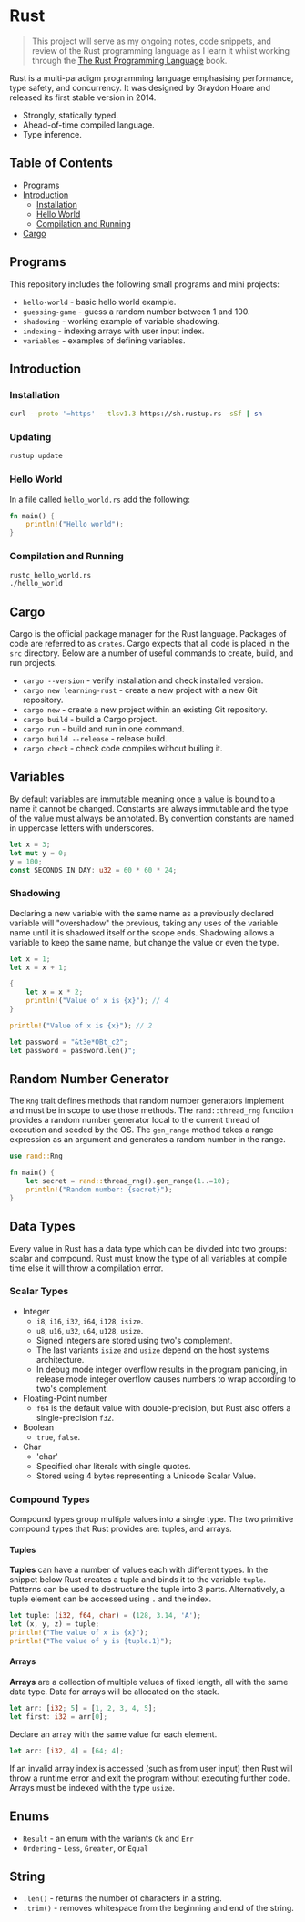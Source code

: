 # Rust
> This project will serve as my ongoing notes, code snippets, and review of the Rust programming language as I learn it whilst working through the [The Rust Programming Language](https://doc.rust-lang.org/book/) book. 

Rust is a multi-paradigm programming language emphasising performance, type safety, and concurrency. It was designed by Graydon Hoare and released its first stable version in 2014.
- Strongly, statically typed.
- Ahead-of-time compiled language.
- Type inference.

## Table of Contents
- [Programs](#programs)
- [Introduction](#introduction)
  - [Installation](#installation)
  - [Hello World](#hello-world)
  - [Compilation and Running](#compilation-and-running)
- [Cargo](#cargo)

## Programs
This repository includes the following small programs and mini projects:
- `hello-world` - basic hello world example.
- `guessing-game` - guess a random number between 1 and 100.
- `shadowing` - working example of variable shadowing.
- `indexing` - indexing arrays with user input index.
- `variables` - examples of defining variables.

## Introduction

### Installation
```sh
curl --proto '=https' --tlsv1.3 https://sh.rustup.rs -sSf | sh
```

### Updating
```sh
rustup update
```

### Hello World
In a file called `hello_world.rs` add the following:
```rust
fn main() {
    println!("Hello world");
}
```

### Compilation and Running
```sh
rustc hello_world.rs
./hello_world
```

## Cargo
Cargo is the official package manager for the Rust language. Packages of code are referred to as `crates`. Cargo expects that all code is placed in the `src` directory. Below are a number of useful commands to create, build, and run projects.

- `cargo --version` - verify installation and check installed version.
- `cargo new learning-rust` - create a new project with a new Git repository.
- `cargo new` - create a new project within an existing Git repository.
- `cargo build` - build a Cargo project.
- `cargo run` - build and run in one command.
- `cargo build --release` - release build.
- `cargo check` - check code compiles without builing it.

## Variables
By default variables are immutable meaning once a value is bound to a name it cannot be changed. Constants are always immutable and the type of the value must always be annotated. By convention constants are named in uppercase letters with underscores.
```rust
let x = 3;
let mut y = 0;
y = 100;
const SECONDS_IN_DAY: u32 = 60 * 60 * 24;
```

### Shadowing
Declaring a new variable with the same name as a previously declared variable will "overshadow" the previous, taking any uses of the variable name until it is shadowed itself or the scope ends. Shadowing allows a variable to keep the same name, but change the value or even the type.
```rust
let x = 1;
let x = x + 1;

{
    let x = x * 2;
    println!("Value of x is {x}"); // 4
}

println!("Value of x is {x}"); // 2
```
```rust
let password = "&t3e*OBt_c2";
let password = password.len()";
```

## Random Number Generator
The `Rng` trait defines methods that random number generators implement and must be in scope to use those methods. The `rand::thread_rng` function provides a random number generator local to the current thread of execution and seeded by the OS. The `gen_range` method takes a range expression as an argument and generates a random number in the range.

```rust
use rand::Rng

fn main() {
    let secret = rand::thread_rng().gen_range(1..=10);
    println!("Random number: {secret}");
}
```

## Data Types
Every value in Rust has a data type which can be divided into two groups: scalar and compound. Rust must know the type of all variables at compile time else it will throw a compilation error.

### Scalar Types
- Integer
  - `i8`, `i16`, `i32`, `i64`, `i128`, `isize`.
  - `u8`, `u16`, `u32`, `u64`, `u128`, `usize`.
  - Signed integers are stored using two's complement.
  - The last variants `isize` and `usize` depend on the host systems architecture.
  - In debug mode integer overflow results in the program panicing, in release mode integer overflow causes numbers to wrap according to two's complement.
- Floating-Point number
  - `f64` is the default value with double-precision, but Rust also offers a single-precision `f32`.
- Boolean
  - `true`, `false`.
- Char
  - 'char'
  - Specified char literals with single quotes.
  - Stored using 4 bytes representing a Unicode Scalar Value.

### Compound Types
Compound types group multiple values into a single type. The two primitive compound types that Rust provides are: tuples, and arrays.

#### Tuples
**Tuples** can have a number of values each with different types. In the snippet below Rust creates a tuple and binds it to the variable `tuple`. Patterns can be used to destructure the tuple into 3 parts. Alternatively, a tuple element can be accessed using `.` and the index.
```rust
let tuple: (i32, f64, char) = (128, 3.14, 'A');
let (x, y, z) = tuple;
println!("The value of x is {x}");
println!("The value of y is {tuple.1}");
```

#### Arrays
**Arrays** are a collection of multiple values of fixed length, all with the same data type. Data for arrays will be allocated on the stack.
```rust
let arr: [i32; 5] = [1, 2, 3, 4, 5];
let first: i32 = arr[0];
```
Declare an array with the same value for each element.
```rust
let arr: [i32, 4] = [64; 4];
```
If an invalid array index is accessed (such as from user input) then Rust will throw a runtime error and exit the program without executing further code. Arrays must be indexed with the type `usize`.

## Enums
- `Result` - an enum with the variants `Ok` and `Err`
- `Ordering` - `Less`, `Greater`, or `Equal`


## String
- `.len()` - returns the number of characters in a string.
- `.trim()` - removes whitespace from the beginning and end of the string.

